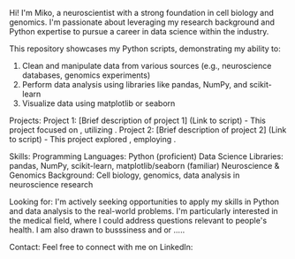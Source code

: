 Hi! I'm Miko, a neuroscientist with a strong foundation in cell biology and genomics. I'm passionate about leveraging my research background and Python expertise to pursue a career in data science within the industry.

This repository showcases my Python scripts, demonstrating my ability to:
1) Clean and manipulate data from various sources (e.g., neuroscience databases, genomics experiments)
2) Perform data analysis using libraries like pandas, NumPy, and scikit-learn
3) Visualize data using matplotlib or seaborn

Projects:
Project 1: [Brief description of project 1] (Link to script) - This project focused on , utilizing .
Project 2: [Brief description of project 2] (Link to script) - This project explored , employing .

Skills:
Programming Languages: Python (proficient)
Data Science Libraries: pandas, NumPy, scikit-learn, matplotlib/seaborn (familiar)
Neuroscience & Genomics Background: Cell biology, genomics, data analysis in neuroscience research

Looking for:
I'm actively seeking opportunities to apply my skills in Python and data analysis to the real-world problems. I'm particularly interested in the medical field, where I could address questions relevant to people's health.  I am also drawn to busssiness and or ..... 

Contact:
Feel free to connect with me on LinkedIn: 
